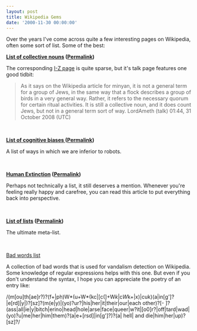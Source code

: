 ```yaml
---
layout: post
title: Wikipedia Gems
date: '2000-11-30 00:00:00'
---
```



Over the years I've come across quite a few interesting pages on Wikipedia, often some sort of list. Some of the best:

**[List of collective nouns](http://en.wikipedia.org/wiki/List_of_collective_nouns_by_subject_A-H) ([Permalink](http://en.wikipedia.org/w/index.php?title=List_of_collective_nouns_by_subject_A-H&oldid=430339768 "Permalink"))**

The corresponding [I-Z page](http://en.wikipedia.org/w/index.php?title=List_of_collective_nouns_by_subject_I-Z&oldid=431015971) is quite sparse, but it's talk page features one good tidbit:

> As it says on the Wikipedia article for minyan, it is not a general term for a group of Jews, in the same way that a flock describes a group of birds in a very general way. Rather, it refers to the necessary quorum for certain ritual activities. It is still a collective noun, and it does count Jews, but not in a general term sort of way. LordAmeth (talk) 01:44, 31 October 2008 (UTC)

 

**[List of cognitive biases ](http://en.wikipedia.org/wiki/List_of_cognitive_biases)([Permalink](http://en.wikipedia.org/w/index.php?title=List_of_cognitive_biases&oldid=431359323))**

A list of ways in which we are inferior to robots.

 

**[Human Extinction](http://en.wikipedia.org/wiki/Human_extinction) ([Permalink](http://en.wikipedia.org/w/index.php?title=Human_extinction&oldid=431467889))**

Perhaps not technically a list, it still deserves a mention. Whenever you're feeling really happy and carefree, you can read this article to put everything back into perspective.

 

**[List of lists](http://en.wikipedia.org/wiki/Category:Lists_of_lists) ([Permalink](http://en.wikipedia.org/w/index.php?title=Category:Lists_of_lists&oldid=430663154))**

The ultimate meta-list.

 

[Bad words list](http://en.wikipedia.org/wiki/User:Lupin/badwords)

[](http://en.wikipedia.org/wiki/User:Lupin/badwords)A collection of bad words that is used for vandalism detection on Wikipedia. Some knowledge of regular expressions helps with this one. But even if you don't understand the syntax, I hope you can appreciate the poetry of an entry like:

/(m[ou]th[ae]r?)?(f+|ph)W*(u+W*(kc|[c(]+W*k*|c*W*k+|x)|cuk)(a|in[g']?|e[rd]|y|)?[sz]?(m(e|y)|(yo)?ur?|his|her|it|their|our|each other)?[- ]?(ass|all|ie|y|bitch|erino|head|hole|arse|face|queer|w?it|[o0]r?|off|tard|wad|(yo)?u|me|her|him|them)?(a|e+[rsd]|in[g']?)?(a| hell| and die|him|her|up)?[sz]?/

 

 


